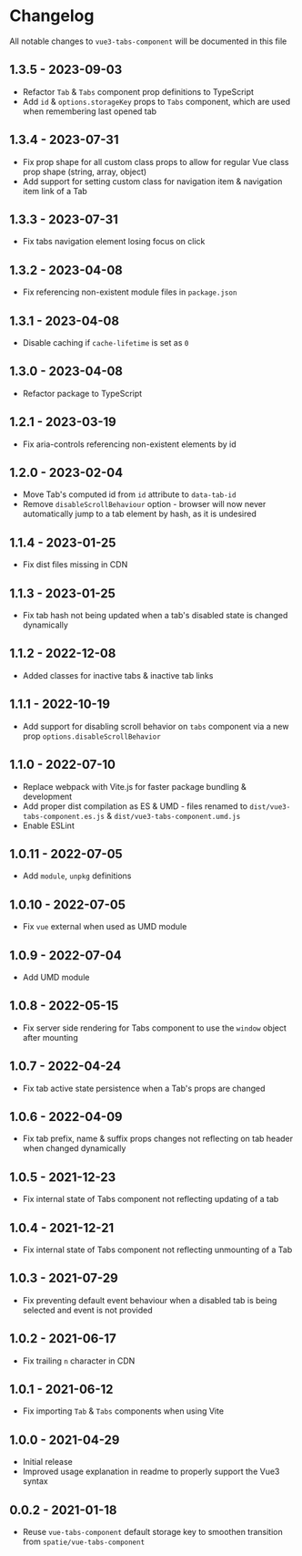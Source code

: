 # Changelog

All notable changes to `vue3-tabs-component` will be documented in this file

## 1.3.5 - 2023-09-03
- Refactor `Tab` & `Tabs` component prop definitions to TypeScript
- Add `id` & `options.storageKey` props to `Tabs` component, which are used when remembering last opened tab

## 1.3.4 - 2023-07-31
- Fix prop shape for all custom class props to allow for regular Vue class prop shape (string, array, object)
- Add support for setting custom class for navigation item & navigation item link of a Tab

## 1.3.3 - 2023-07-31
- Fix tabs navigation element losing focus on click

## 1.3.2 - 2023-04-08
- Fix referencing non-existent module files in `package.json`

## 1.3.1 - 2023-04-08
- Disable caching if `cache-lifetime` is set as `0`

## 1.3.0 - 2023-04-08
- Refactor package to TypeScript

## 1.2.1 - 2023-03-19
- Fix aria-controls referencing non-existent elements by id 

## 1.2.0 - 2023-02-04
- Move Tab's computed id from `id` attribute to `data-tab-id`
- Remove `disableScrollBehaviour` option - browser will now never automatically jump to a tab element by hash, as it is undesired

## 1.1.4 - 2023-01-25
- Fix dist files missing in CDN

## 1.1.3 - 2023-01-25
- Fix tab hash not being updated when a tab's disabled state is changed dynamically

## 1.1.2 - 2022-12-08
- Added classes for inactive tabs & inactive tab links

## 1.1.1 - 2022-10-19
- Add support for disabling scroll behavior on `tabs` component via a new prop `options.disableScrollBehavior`

## 1.1.0 - 2022-07-10
- Replace webpack with Vite.js for faster package bundling & development
- Add proper dist compilation as ES & UMD - files renamed to `dist/vue3-tabs-component.es.js` & `dist/vue3-tabs-component.umd.js`
- Enable ESLint

## 1.0.11 - 2022-07-05
- Add `module`, `unpkg` definitions

## 1.0.10 - 2022-07-05
- Fix `vue` external when used as UMD module

## 1.0.9 - 2022-07-04
- Add UMD module

## 1.0.8 - 2022-05-15
- Fix server side rendering for Tabs component to use the `window` object after mounting

## 1.0.7 - 2022-04-24
- Fix tab active state persistence when a Tab's props are changed

## 1.0.6 - 2022-04-09
- Fix tab prefix, name & suffix props changes not reflecting on tab header when changed dynamically

## 1.0.5 - 2021-12-23
- Fix internal state of Tabs component not reflecting updating of a tab

## 1.0.4 - 2021-12-21
- Fix internal state of Tabs component not reflecting unmounting of a Tab

## 1.0.3 - 2021-07-29
- Fix preventing default event behaviour when a disabled tab is being selected and event is not provided

## 1.0.2 - 2021-06-17
- Fix trailing `n` character in CDN

## 1.0.1 - 2021-06-12
- Fix importing `Tab` & `Tabs` components when using Vite

## 1.0.0 - 2021-04-29
- Initial release
- Improved usage explanation in readme to properly support the Vue3 syntax

## 0.0.2 - 2021-01-18
- Reuse `vue-tabs-component` default storage key to smoothen transition from `spatie/vue-tabs-component`
